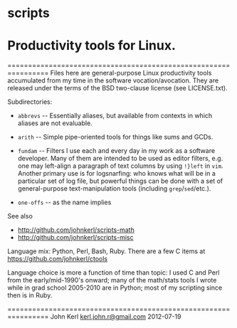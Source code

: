 scripts
=======

Productivity tools for Linux.
=======
================================================================
Files here are general-purpose Linux productivity tools accumulated from my
time in the software vocation/avocation.  They are released under the terms of
the BSD two-clause license (see LICENSE.txt).

Subdirectories:

* `abbrevs` -- Essentially aliases, but available from contexts in which
aliases are not evaluable.

* `arith` -- Simple pipe-oriented tools for things like sums and GCDs.

* `fundam` -- Filters I use each and every day in my work as a software
  developer.  Many of them are intended to be used as editor filters, e.g. one
  may left-align a paragraph of text columns by using `!}left` in `vim`.  Another
  primary use is for logsnarfing: who knows what will be in a particular set of
  log file, but powerful things can be done with a set of general-purpose
  text-manipulation tools (including `grep`/`sed`/etc.).

* `one-offs` -- as the name implies

See also
* http://github.com/johnkerl/scripts-math
* http://github.com/johnkerl/scripts-misc

Language mix: Python, Perl, Bash, Ruby.
There are a few C items at https://github.com/johnkerl/ctools

Language choice is more a function of time than topic: I used C and Perl from
the early/mid-1990's onward; many of the math/stats tools I wrote while in
grad school 2005-2010 are in Python; most of my scripting since then is in
Ruby.

================================================================
John Kerl
kerl.john.r@gmail.com
2012-07-19
